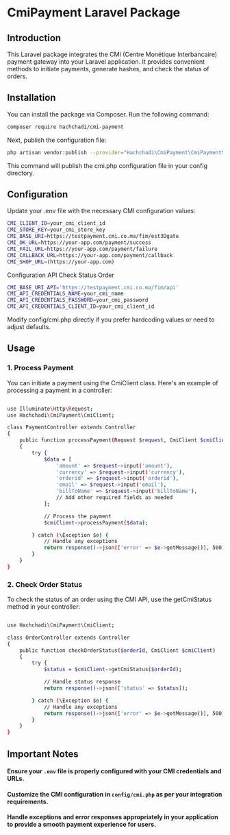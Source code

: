 # CmiPayment Laravel Package

## Introduction

This Laravel package integrates the CMI (Centre Monétique Interbancaire) payment gateway into your Laravel application. It provides convenient methods to initiate payments, generate hashes, and check the status of orders.

## Installation

You can install the package via Composer. Run the following command:

```bash
composer require hachchadi/cmi-payment
```
Next, publish the configuration file:

```bash
php artisan vendor:publish --provider="Hachchadi\CmiPayment\CmiPaymentServiceProvider"
```

This command will publish the cmi.php configuration file in your config directory.

## Configuration

Update your .env file with the necessary CMI configuration values:

```bash
CMI_CLIENT_ID=your_cmi_client_id
CMI_STORE_KEY=your_cmi_store_key
CMI_BASE_URI=https://testpayment.cmi.co.ma/fim/est3Dgate
CMI_OK_URL=https://your-app.com/payment/success
CMI_FAIL_URL=https://your-app.com/payment/failure
CMI_CALLBACK_URL=https://your-app.com/payment/callback
CMI_SHOP_URL=(https://your-app.com)
```

Configuration API Check Status Order

```bash
CMI_BASE_URI_API='https://testpayment.cmi.co.ma/fim/api'
CMI_API_CREDENTIALS_NAME=your_cmi_name
CMI_API_CREDENTIALS_PASSWORD=your_cmi_password
CMI_API_CREDENTIALS_CLIENT_ID=your_cmi_client_id
```

Modify config/cmi.php directly if you prefer hardcoding values or need to adjust defaults.


## Usage

### 1. Process Payment

You can initiate a payment using the CmiClient class. Here's an example of processing a payment in a controller:

```bash

use Illuminate\Http\Request;
use Hachchadi\CmiPayment\CmiClient;

class PaymentController extends Controller
{
    public function processPayment(Request $request, CmiClient $cmiClient)
    {
        try {
            $data = [
                'amount' => $request->input('amount'),
                'currency' => $request->input('currency'),
                'orderid' => $request->input('orderid'),
                'email' => $request->input('email'),
                'billToName' => $request->input('billToName'),
                // Add other required fields as needed
            ];

            // Process the payment
            $cmiClient->processPayment($data);

        } catch (\Exception $e) {
            // Handle any exceptions
            return response()->json(['error' => $e->getMessage()], 500);
        }
    }
}
```

### 2. Check Order Status

To check the status of an order using the CMI API, use the getCmiStatus method in your controller:

```bash

use Hachchadi\CmiPayment\CmiClient;

class OrderController extends Controller
{
    public function checkOrderStatus($orderId, CmiClient $cmiClient)
    {
        try {
            $status = $cmiClient->getCmiStatus($orderId);

            // Handle status response
            return response()->json(['status' => $status]);

        } catch (\Exception $e) {
            // Handle any exceptions
            return response()->json(['error' => $e->getMessage()], 500);
        }
    }
}
```

## Important Notes
#### Ensure your `.env` file is properly configured with your CMI credentials and URLs.
#### Customize the CMI configuration in `config/cmi.php` as per your integration requirements.
#### Handle exceptions and error responses appropriately in your application to provide a smooth payment experience for users.
